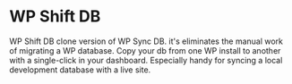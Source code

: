 # WP Shift DB

WP Shift DB clone version of WP Sync DB. it's eliminates the manual work of migrating a WP database. Copy your db from one WP install to another with a single-click in your dashboard. Especially handy for syncing a local development database with a live site.

